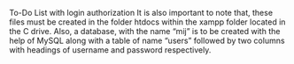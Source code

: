 To-Do List with login authorization
It is also important to note that, these files must be created in the folder htdocs within the xampp folder located in the C drive. Also, a database, with the name “mij” is to be created with the help of MySQL along with a table of name “users” followed by two columns with headings of username and password respectively.
